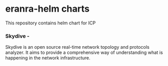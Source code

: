 # eranra-helm charts

This repository contains helm chart for ICP

### Skydive -

Skydive is an open source real-time network topology and protocols analyzer. It aims to provide a comprehensive way of understanding what is happening in the network infrastructure.